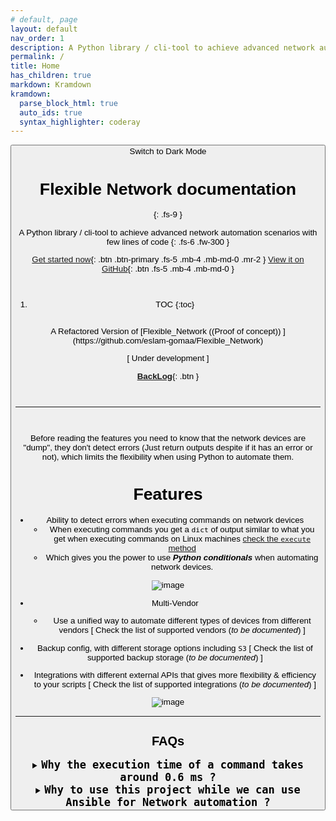 ```yaml
---
# default, page
layout: default
nav_order: 1
description: A Python library / cli-tool to achieve advanced network automation scenarios with few lines of code
permalink: /
title: Home
has_children: true
markdown: Kramdown
kramdown:
  parse_block_html: true
  auto_ids: true
  syntax_highlighter: coderay
---
```


<button class="btn js-toggle-dark-mode">Switch to Dark Mode

<script>
const toggleDarkMode = document.querySelector('.js-toggle-dark-mode');

jtd.addEvent(toggleDarkMode, 'click', function(){
  if (jtd.getTheme() === 'dark') {
    jtd.setTheme('light');
    toggleDarkMode.textContent = 'Switch to Dark Mode';
  } else {
    jtd.setTheme('dark');
    toggleDarkMode.textContent = 'Switch to Light Mode';
  }
});
</script>

# Flexible Network documentation
{: .fs-9 }


A Python library / cli-tool to achieve advanced network automation scenarios with few lines of code
{: .fs-6 .fw-300 }

[Get started now](#features){: .btn .btn-primary .fs-5 .mb-4 .mb-md-0 .mr-2 } [View it on GitHub](https://github.com/eslam-gomaa/Flexible-Network){: .btn .fs-5 .mb-4 .mb-md-0 }


<br>

<!-- <details markdown="1" id="toc">
  <summary markdown='span'> 
  <b style="font-size:20px"> <code>Table of contents</code></b>
  </summary>

- TOC
{:toc}

</details> -->

1. TOC
{:toc}

<br>
A Refactored Version of [Flexible_Network  ((Proof of concept))  ](https://github.com/eslam-gomaa/Flexible_Network)


[ Under development ]

[**BackLog**](https://shiny-pruner-f62.notion.site/Flexible-Network-Project-8a037585793a4405acf892e66e6a4132){: .btn }


<br>

---

<br>

Before reading the features you need to know that the network devices are "dump", they don't detect errors (Just return outputs despite if it has an error or not), which limits the flexibility when using Python to automate them.


# Features

* Ability to detect errors when executing commands on network devices
   * When executing commands you get a `dict` of output similar to what you get when executing commands on Linux machines [check the `execute` method](#execute)
   * Which gives you the power to use ***Python conditionals*** when automating network devices. 

![image](https://user-images.githubusercontent.com/33789516/159186029-8f377b31-f839-40b6-96f6-33a6a42d5317.png)

* Multi-Vendor
   * Use a unified way to automate different types of devices from different vendors [ Check the list of supported vendors (_to be documented_) ]

* Backup config, with different storage options including `S3` [ Check the list of supported backup storage (_to be documented_) ]

* Integrations with different external APIs that gives more flexibility & efficiency to your scripts  [ Check the list of supported integrations (_to be documented_) ]


![image](https://user-images.githubusercontent.com/33789516/159433445-d040ce1a-752c-408b-b38e-1ea3ecb1e450.png)


---


## FAQs

<details markdown="1" id="faqs-execution-time">
  <summary markdown='span'> 
  <b style="font-size:20px"> <code>Why the execution time of a command takes around 0.6 ms ?</code></b>
  </summary>
   It takes much less than that, But we wait for a half a second before getting the result of a command from a device so that we're sure that we got the full output of the command

</details>


<details markdown="1" id="flexible-network-vs-ansible">
  <summary markdown='span'> 
  <b style="font-size:20px"> <code>Why to use this project while we can use Ansible for Network automation ?</code></b>
  </summary>
  Ansible & Python have different ways for doing network automation

   <details markdown="1" id="flexible-network-vs-ansible">
      <summary markdown='span'>
      <b style="font-size:18px"> <code>How Ansible works for Network Automation.</code></b>
      </summary>
    Yes, Ansible is idempotent with network automation

   > ***How does it work:***
      
   * Ansible uses modules, each vendor has different modules
   * At the begining of the automation task, Ansible gathers the running config of each device and parse, Hence when you tell it to create a VLAN for example, it first takes a look at the configuration it parsed before, and if the vlan does not exist, will create it.
      
   <br>
   <hr>
   <br>

   </details>


  But despite the different modules & features that ansible provides, many network engineers still prefer to use regular network commands for automation, and In fact Python is used extensively for network automation, **But the problem here** is that we can NOT easily achieve idempotency because network devices are DUMP!

  <br>

  And that's where the [Flexible-Network](https://github.com/eslam-gomaa/Flexible-Network#features) Project come into play.

  The most basic feature that our project gives you is the ability to deal with network devices the same way you used to deal with Linux machines  <sup>[1. Featues](https://github.com/eslam-gomaa/Flexible-Network#features)</sup>    <sup>[2. execute()](https://github.com/eslam-gomaa/Flexible-Network#execute)</sup>

   And that is not the only feature

  <br>

  **In short** [Flexible-Network](https://github.com/eslam-gomaa/Flexible-Network#features) `=>` (`simplicity` & `flexibility`) + `The Power of Python!` 💪

</details>


